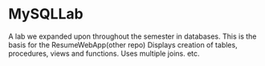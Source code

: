 # MySQLLab
A lab we expanded upon throughout the semester in databases. This is the basis for the ResumeWebApp(other repo)
Displays creation of tables, procedures, views and functions.
Uses multiple joins. etc.
